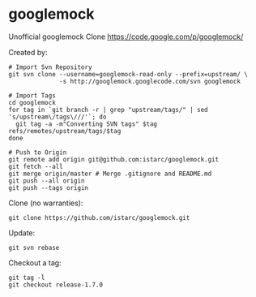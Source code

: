 googlemock
==========

Unofficial googlemock Clone https://code.google.com/p/googlemock/

Created by:

	# Import Svn Repository
	git svn clone --username=googlemock-read-only --prefix=upstream/ \
	              -s http://googlemock.googlecode.com/svn googlemock

	# Import Tags
	cd googlemock
	for tag in `git branch -r | grep "upstream/tags/" | sed 's/upstream\/tags\///'`; do
	  git tag -a -m"Converting SVN tags" $tag refs/remotes/upstream/tags/$tag
	done

	# Push to Origin
	git remote add origin git@github.com:istarc/googlemock.git
	git fetch --all
	git merge origin/master # Merge .gitignore and README.md
	git push --all origin
	git push --tags origin

Clone (no warranties):

    git clone https://github.com/istarc/googlemock.git

Update:

    git svn rebase

Checkout a tag:

    git tag -l
    git checkout release-1.7.0